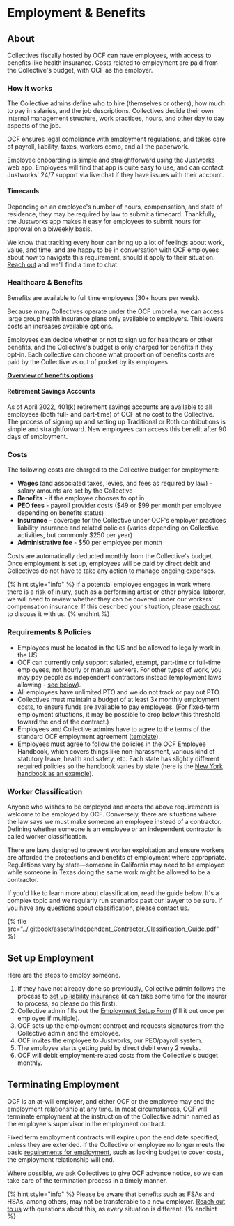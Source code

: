 # Employment & Benefits

## About

Collectives fiscally hosted by OCF can have employees, with access to benefits like health insurance. Costs related to employment are paid from the Collective's budget, with OCF as the employer.

### How it works

The Collective admins define who to hire (themselves or others), how much to pay in salaries, and the job descriptions. Collectives decide their own internal management structure, work practices, hours, and other day to day aspects of the job.

OCF ensures legal compliance with employment regulations, and takes care of payroll, liability, taxes, workers comp, and all the paperwork.

Employee onboarding is simple and straightforward using the Justworks web app. Employees will find that app is quite easy to use, and can contact Justworks' 24/7 support via live chat if they have issues with their account.

#### Timecards

Depending on an employee's number of hours, compensation, and state of residence, they may be required by law to submit a timecard. Thankfully, the Justworks app makes it easy for employees to submit hours for approval on a biweekly basis.

We know that tracking every hour can bring up a lot of feelings about work, value, and time, and are happy to be in conversation with OCF employees about how to navigate this requirement, should it apply to their situation. [Reach out](../about/contact-us.md) and we'll find a time to chat.

### Healthcare & Benefits

Benefits are available to full time employees (30+ hours per week).

Because many Collectives operate under the OCF umbrella, we can access large group health insurance plans only available to employers. This lowers costs an increases available options.

Employees can decide whether or not to sign up for healthcare or other benefits, and the Collective's budget is only charged for benefits if they opt-in. Each collective can choose what proportion of benefits costs are paid by the Collective vs out of pocket by its employees.

[**Overview of benefits options**](https://secure.justworks.com/benefits/company\_benefits\_overviews/8011d67a-5191-43c4-b504-072e17b067da/show)

#### **Retirement Savings Accounts**

As of April 2022, 401(k) retirement savings accounts are available to all employees (both full- and part-time) of OCF at no cost to the Collective. The process of signing up and setting up Traditional or Roth contributions is simple and straightforward. New employees can access this benefit after 90 days of employment.

### Costs

The following costs are charged to the Collective budget for employment:

* **Wages** (and associated taxes, levies, and fees as required by law) - salary amounts are set by the Collective
* **Benefits** - if the employee chooses to opt in
* **PEO fees** - payroll provider costs ($49 or $99 per month per employee depending on benefits status)
* **Insurance** - coverage for the Collective under OCF's employer practices liability insurance and related policies (varies depending on Collective activities, but commonly $250 per year)
* **Administrative fee** - $50 per employee per month

Costs are automatically deducted monthly from the Collective's budget. Once employment is set up, employees will be paid by direct debit and Collectives do not have to take any action to manage ongoing expenses.

{% hint style="info" %}
If a potential employee engages in work where there is a risk of injury, such as a performing artist or other physical laborer, we will need to review whether they can be covered under our workers' compensation insurance. If this described your situation, please [reach out](../about/contact-us.md) to discuss it with us.
{% endhint %}

### Requirements & Policies

* Employees must be located in the US and be allowed to legally work in the US.
* OCF can currently only support salaried, exempt, part-time or full-time employees, not hourly or manual workers. For other types of work, you may pay people as independent contractors instead (employment laws allowing - [see below](employment.md#worker-classification)).
* All employees have unlimited PTO and we do not track or pay out PTO.
* Collectives must maintain a budget of at least 3x monthly employment costs, to ensure funds are available to pay employees. (For fixed-term employment situations, it may be possible to drop below this threshold toward the end of the contract.)
* Employees and Collective admins have to agree to the terms of the standard OCF employment agreement ([template](https://docs.google.com/document/d/1T-KYVOAGx74uJXGElVSuAKWOLgmsISJHVCHnwF4s-Xc/edit?usp=sharing)).
* Employees must agree to follow the policies in the OCF Employee Handbook, which covers things like non-harassment, various kind of statutory leave, health and safety, etc. Each state has slightly different required policies so the handbook varies by state (here is the [New York handbook as an example](https://handbookbuilder.blr.com/ViewHandbook.aspx?id=144Zswg66i9nFJXzqH4kAG6tgu0ZfNN5rExPEKCQ6jge)).

### Worker Classification

Anyone who wishes to be employed and meets the above requirements is welcome to be employed by OCF. Conversely, there are situations where the law says we must make someone an employee instead of a contractor. Defining whether someone is an employee or an independent contractor is called worker classification.

There are laws designed to prevent worker exploitation and ensure workers are afforded the protections and benefits of employment where appropriate. Regulations vary by state—someone in California may need to be employed while someone in Texas doing the same work might be allowed to be a contractor.

If you'd like to learn more about classification, read the guide below. It's a complex topic and we regularly run scenarios past our lawyer to be sure. If you have any questions about classification, please [contact us](mailto:contact@opencollective.foundation).

{% file src="../.gitbook/assets/Independent_Contractor_Classification_Guide.pdf" %}

## Set up Employment

Here are the steps to employ someone.

1. If they have not already done so previously, Collective admin follows the process to [set up liability insurance](liability-insurance.md) (it can take some time for the insurer to process, so please do this first).
2. Collective admin fills out the [Employment Setup Form](https://docs.google.com/forms/d/e/1FAIpQLSdUQThuDQIOODd\_Vi1mU9yC-FYu6USAPIJEfSFEOjMhVnKCSw/viewform) (fill it out once per employee if multiple).
3. OCF sets up the employment contract and requests signatures from the Collective admin and the employee.
4. OCF invites the employee to Justworks, our PEO/payroll system.
5. The employee starts getting paid by direct debit every 2 weeks.
6. OCF will debit employment-related costs from the Collective's budget monthly.

## Terminating Employment

OCF is an at-will employer, and either OCF or the employee may end the employment relationship at any time. In most circumstances, OCF will terminate employment at the instruction of the Collective admin named as the employee's supervisor in the employment contract.

Fixed term employment contracts will expire upon the end date specified, unless they are extended. If the Collective or employee no longer meets the basic [requirements for employment](employment.md#requirements-and-policies), such as lacking budget to cover costs, the employment relationship will end.

Where possible, we ask Collectives to give OCF advance notice, so we can take care of the termination process in a timely manner.

{% hint style="info" %}
Please be aware that benefits such as FSAs and HSAs, among others, may not be transferable to a new employer. [Reach out to us](../about/contact-us.md) with questions about this, as every situation is different.
{% endhint %}

